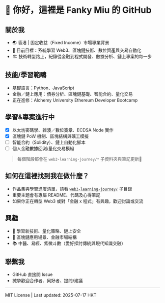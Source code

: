 # 👋 你好，這裡是 Fanky Miu 的 GitHub

## 關於我

- 🌏 香港 | 固定收益（Fixed Income）市場專業背景
- 🎯 目前目標：系統學習 Web3、區塊鏈技術、數位資產與交易自動化
- 🏗️ 技術轉型路上，紀錄從金融到程式開發、數據分析、鏈上專案的每一步

## 技能/學習範疇

- 基礎語言：Python、JavaScript
- 金融／鏈上應用：債券分析、區塊鏈基礎、智能合約、量化交易
- 正在進修：Alchemy University Ethereum Developer Bootcamp

## 學習&專案進行中

- [x] 以太坊密碼學、雜湊／數位簽章、ECDSA Node 實作
- [x] 區塊鏈 PoW 機制、區塊結構與礦工模擬
- [ ] 智能合約（Solidity）、鏈上自動化腳本
- [ ] 個人金融數據回測/量化交易模組

> 每個階段都會在 `web3-learning-journey/*` 子資料夾與筆記更新📔

## 如何在這裡找到我在做什麼？

- 作品集與學習進度清單，請看 [`web3-learning-journey/`](./web3-learning-journey/) 子目錄
- 重要主題會有專屬 README、代碼及心得筆記
- 如果你正在轉型 Web3 或對「金融 x 程式」有興趣，歡迎討論或交流

## 興趣

- 🌱 學習新技術、量化策略、鏈上安全
- 🎲 區塊鏈應用場景、金融市場結構
- 📚 中醫、易經、紫微斗數（愛好探討傳統與現代知識交融）

## 聯繫我

- GitHub 直接開 Issue
- 誠摯歡迎合作者、同好者、提問/建議

---

MIT License | Last updated: 2025-07-17 HKT

